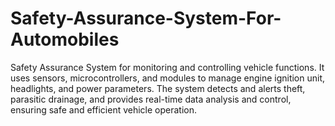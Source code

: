 # Safety-Assurance-System-For-Automobiles
Safety Assurance System for monitoring and controlling vehicle functions. It uses sensors, microcontrollers, and modules to manage engine ignition unit, headlights, and power parameters. The system detects and alerts theft, parasitic drainage, and provides real-time data analysis and control, ensuring safe and efficient vehicle operation.
